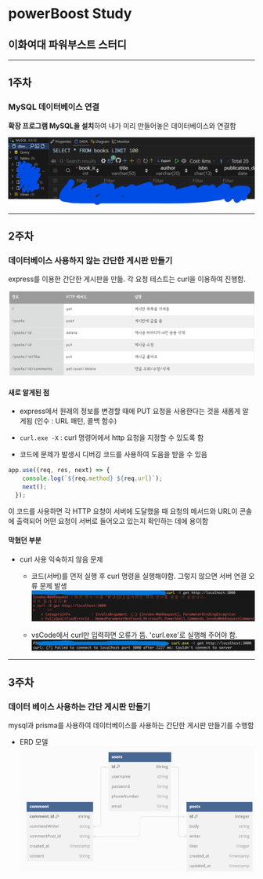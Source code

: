# powerBoost Study
## 이화여대 파워부스트 스터디

**********

## 1주차
### MySQL 데이터베이스 연결

**확장 프로그램 MySQL을 설치**하여 내가 미리 만들어놓은 데이터베이스와 연결함

![수행한 화면](./1주차이미지.png)


**********

## 2주차
### 데이터베이스 사용하지 않는 간단한 게시판 만들기

express를 이용한 간단한 게시판을 만듦. 각 요청 테스트는 curl을 이용하여 진행함.

![필요한 기능과 구현방법](./필요기능및구현방법.png)

#### 새로 알게된 점
- express에서 원래의 정보를 변경할 때에 PUT 요청을 사용한다는 것을 새롭게 알게됨 (인수 : URL 패턴, 콜백 함수)

- `curl.exe -X` : curl 명령어에서 http 요청을 지정할 수 있도록 함

- 코드에 문제가 발생시 디버깅 코드를 사용하여 도움을 받을 수 있음
```javascript
app.use((req, res, next) => {
    console.log(`${req.method} ${req.url}`);
    next();
  });
```
이 코드를 사용하면 각 HTTP 요청이 서버에 도달했을 때 요청의 메서드와 URL이 콘솔에 출력되어 어떤 요청이 서버로 들어오고 있는지 확인하는 데에 용이함

#### 막혔던 부분
- curl 사용 익숙하지 않음 문제
    - 코드(서버)를 먼저 실행 후 curl 명령을 실행해야함. 그렇지 않으면 서버 연결 오류 문제 발생
    ![오류 화면](./curl_명령오류.png)

    - vsCode에서 curl만 입력하면 오류가 뜸. 'curl.exe'로 실행해 주어야 함.
    ![오류 화면](./curl_실행시오류.png)

**********

## 3주차
### 데이터 베이스 사용하는 간단 게시판 만들기

mysql과 prisma를 사용하여 데이터베이스를 사용하는 간단한 게시판 만들기를 수행함

- ERD 모델
  ![3주차ERD모델](./3주차_erd모델.png)
  

